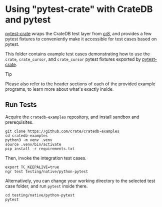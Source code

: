 # Using "pytest-crate" with CrateDB and pytest

[pytest-crate] wraps the CrateDB test layer from [cr8], and provides
a few pytest fixtures to conveniently make it accessible for test
cases based on pytest.

This folder contains example test cases demonstrating how to use the
`crate`, `crate_cursor`, and `crate_cursor` pytest fixtures exported
by [pytest-crate].

> [!TIP]
> Please also refer to the header sections of each of the provided
> example programs, to learn more about what's exactly inside.


## Run Tests

Acquire the `cratedb-examples` repository, and install sandbox and
prerequisites.
```shell
git clone https://github.com/crate/cratedb-examples
cd cratedb-examples
python3 -m venv .venv
source .venv/bin/activate
pip install -r requirements.txt
```

Then, invoke the integration test cases.
```shell
export TC_KEEPALIVE=true
ngr test testing/native/python-pytest
```

Alternatively, you can change your working directory to the selected
test case folder, and run `pytest` inside there.
```shell
cd testing/native/python-pytest
pytest
```


[cr8]: https://pypi.org/project/cr8/
[pytest-crate]: https://pypi.org/project/pytest-crate/
